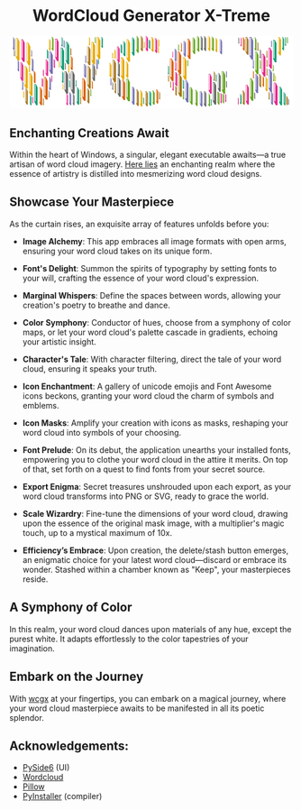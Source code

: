 <h1 align="center">WordCloud Generator X-Treme</h1>

<p align="center">
  <img src="wcgx.png" alt="wcgx">
</p>

## Enchanting Creations Await
Within the heart of Windows, a singular, elegant executable awaits—a true artisan of word cloud imagery. [Here lies](https://github.com/komtraya/wcgx/releases) an enchanting realm where the essence of artistry is distilled into mesmerizing word cloud designs.

## Showcase Your Masterpiece
As the curtain rises, an exquisite array of features unfolds before you:

- **Image Alchemy**: This app embraces all image formats with open arms, ensuring your word cloud takes on its unique form.

- **Font's Delight**: Summon the spirits of typography by setting fonts to your will, crafting the essence of your word cloud's expression.

- **Marginal Whispers**: Define the spaces between words, allowing your creation's poetry to breathe and dance.

- **Color Symphony**: Conductor of hues, choose from a symphony of color maps, or let your word cloud's palette cascade in gradients, echoing your artistic insight.

- **Character's Tale**: With character filtering, direct the tale of your word cloud, ensuring it speaks your truth.

- **Icon Enchantment**: A gallery of unicode emojis and Font Awesome icons beckons, granting your word cloud the charm of symbols and emblems.

- **Icon Masks**: Amplify your creation with icons as masks, reshaping your word cloud into symbols of your choosing.

- **Font Prelude**: On its debut, the application unearths your installed fonts, empowering you to clothe your word cloud in the attire it merits. On top of that, set forth on a quest to find fonts from your secret source.

- **Export Enigma**: Secret treasures unshrouded upon each export, as your word cloud transforms into PNG or SVG, ready to grace the world.

- **Scale Wizardry**: Fine-tune the dimensions of your word cloud, drawing upon the essence of the original mask image, with a multiplier's magic touch, up to a mystical maximum of 10x.

- **Efficiency’s Embrace**: Upon creation, the delete/stash button emerges, an enigmatic choice for your latest word cloud—discard or embrace its wonder. Stashed within a chamber known as "Keep", your masterpieces reside.

## A Symphony of Color
In this realm, your word cloud dances upon materials of any hue, except the purest white. It adapts effortlessly to the color tapestries of your imagination.

## Embark on the Journey
With [wcgx](https://github.com/komtraya/wcgx/releases) at your fingertips, you can embark on a magical journey, where your word cloud masterpiece awaits to be manifested in all its poetic splendor.


## Acknowledgements:

- [PySide6](https://pypi.org/project/PySide6/) (UI)
- [Wordcloud](https://pypi.org/project/wordcloud/)
- [Pillow](https://pypi.org/project/Pillow/) 
- [PyInstaller](https://pypi.org/project/pyinstaller/) (compiler)

